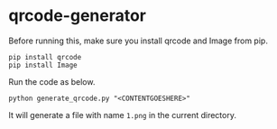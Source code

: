 # qrcode-generator

Before running this, make sure you install qrcode and Image from pip. 

```
pip install qrcode
pip install Image
```

Run the code as below. 
```
python generate_qrcode.py "<CONTENTGOESHERE>"
```

It will generate a file with name `1.png` in the current directory. 


